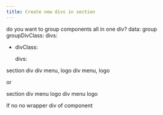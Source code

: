 ```yaml
---
title: Create new divs in section
---
```


do you want to group components all in one div?
   data: group
   groupDivClass: 
divs:
 - divClass:

   divs:
   


section
   div
      div 
      menu, logo 
      div 
      menu, logo 

or 

section
   div
   menu logo
   div
   menu logo
     
If no no wrapper div of component